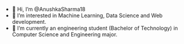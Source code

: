 - 👋 Hi, I’m @AnushkaSharma18
- 👀 I’m interested in Machine Learning, Data Science and Web development.
- 🌱 I’m currently an engineering student (Bachelor of Technology) in Computer Science and Engineering major.


<!---
AnushkaSharma18/AnushkaSharma18 is a ✨ special ✨ repository because its `README.md` (this file) appears on your GitHub profile.
You can click the Preview link to take a look at your changes.
--->
